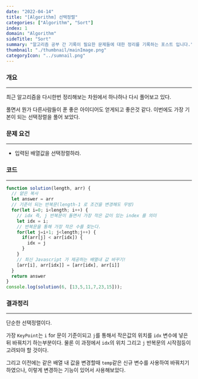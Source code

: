 ```yaml
---
date: "2022-04-14"
title: "[Algorithm] 선택정렬"
categories: ["Algorithm", "Sort"]
index: 1
domain: "Algorithm"
sideTitle: "Sort"
summary: "알고리즘 공부 간 기록이 필요한 문제들에 대한 정리를 기록하는 포스트 입니다."
thumbnail: "./thumbnail/mainImage.png"
categoryIcon: "../sumnail.png"
---
```



###  개요
---

최근 알고리즘을 다시한번 정리해보는 차원에서 하나하나 다시 풀어보고 있다.

풀면서 뭔가 다른사람들이 푼 좋은 아이디어도 얻게되고 좋은것 같다.
이번에도 가장 기본이 되는 선택정렬을 풀어 보았다.

###  문제 요건

---

- 입력된 배열값을 선택정렬하라.

###  코드

---

```javascript
function solution(length, arr) {
  // 얕은 복사
  let answer = arr
  // 기준이 되는 반복문(length-1 로 조건을 변경해도 무방)
  for(let i=0; i<length; i++) {
    // idx 즉, j 반복문이 돌면서 가장 작은 값이 있는 index 를 의미
    let idx = i;
    // 반복문을 통해 가장 작은 수를 찾는다.
    for(let j=i+1; j<length;j++) {
      if(arr[j] < arr[idx]) {
        idx = j
      }
    }
    // 최신 Javascript 가 제공하는 배열내 값 바꾸기!
    [arr[i], arr[idx]] = [arr[idx], arr[i]]
  }
  return answer
}
console.log(solution(6, [13,5,11,7,23,15]));
```

###  결과정리

---

단순한 선택정렬이다.

가장 `KeyPoint`는 `i` for 문이 기준이되고 `j`를 통해서 작은값의 위치를 `idx` 변수에 넣은뒤 바꿔치기 하는부분이다.
물론 이 과정에서 `idx`의 위치 그리고 `j` 반복문의 시작점등이 고려되야 할 것이다.

그리고 이전에는 같은 배열 내 값을 변경할때 `temp`같은 신규 변수를 사용하여 바꿔치기 하였으나, 이렇게 변경하는 기능이 있어서
사용해보았다.

